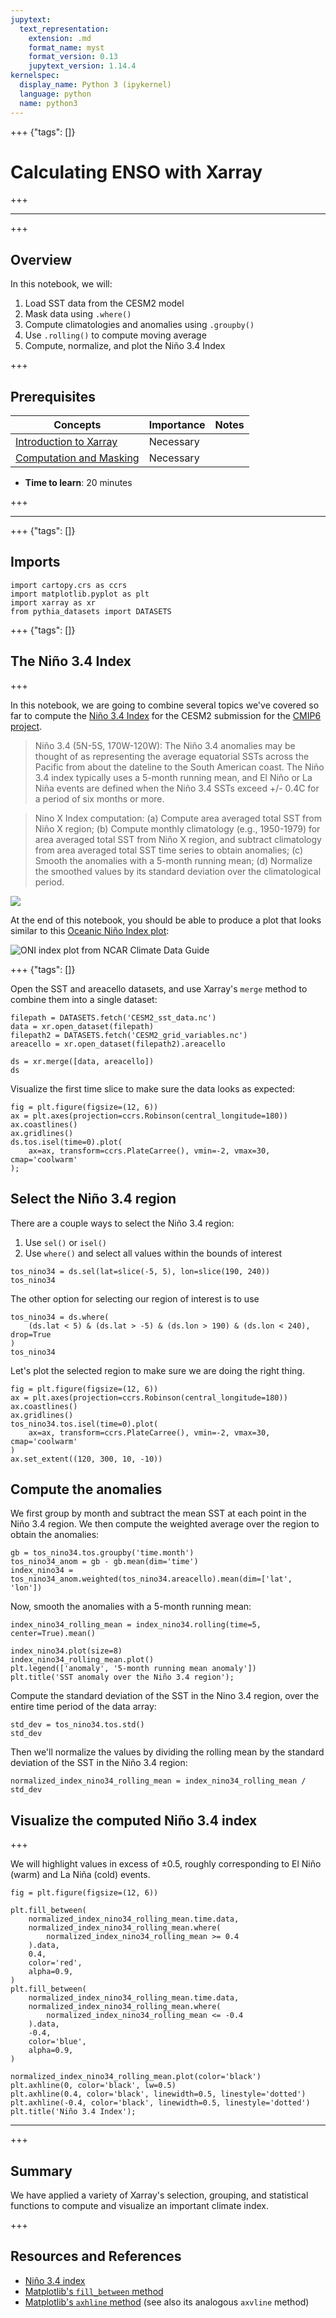 ```yaml
---
jupytext:
  text_representation:
    extension: .md
    format_name: myst
    format_version: 0.13
    jupytext_version: 1.14.4
kernelspec:
  display_name: Python 3 (ipykernel)
  language: python
  name: python3
---
```


+++ {"tags": []}

# Calculating ENSO with Xarray


+++

---

+++

## Overview

In this notebook, we will:

1. Load SST data from the CESM2 model
2. Mask data using `.where()`
3. Compute climatologies and anomalies using `.groupby()`
4. Use `.rolling()` to compute moving average
5. Compute, normalize, and plot the Niño 3.4 Index

+++

## Prerequisites


| Concepts | Importance | Notes |
| --- | --- | --- |
| [Introduction to Xarray](xarray-intro) | Necessary | |
| [Computation and Masking](computation-masking) | Necessary | |



- **Time to learn**: 20 minutes

+++

---

+++ {"tags": []}

## Imports 

```{code-cell} ipython3
import cartopy.crs as ccrs
import matplotlib.pyplot as plt
import xarray as xr
from pythia_datasets import DATASETS
```

+++ {"tags": []}

## The Niño 3.4 Index

+++


In this notebook, we are going to combine several topics we've covered so far to compute the [Niño 3.4 Index](https://climatedataguide.ucar.edu/climate-data/nino-sst-indices-nino-12-3-34-4-oni-and-tni) for the CESM2 submission for the [CMIP6 project](https://esgf-node.llnl.gov/projects/cmip6/). 

> Niño 3.4 (5N-5S, 170W-120W): The Niño 3.4 anomalies may be thought of as representing the average equatorial SSTs across the Pacific from about the dateline to the South American coast. The Niño 3.4 index typically uses a 5-month running mean, and El Niño or La Niña events are defined when the Niño 3.4 SSTs exceed +/- 0.4C for a period of six months or more.

> Nino X Index computation: (a) Compute area averaged total SST from Niño X region; (b) Compute monthly climatology (e.g., 1950-1979) for area averaged total SST from Niño X region, and subtract climatology from area averaged total SST time series to obtain anomalies; (c) Smooth the anomalies with a 5-month running mean; (d) Normalize the smoothed values by its standard deviation over the climatological period.

![](https://www.ncdc.noaa.gov/monitoring-content/teleconnections/nino-regions.gif)

At the end of this notebook, you should be able to produce a plot that looks similar to this [Oceanic Niño Index plot](https://climatedataguide.ucar.edu/sites/default/files/styles/extra_large/public/2022-03/indices_oni_2_2_lg.png):

![ONI index plot from NCAR Climate Data Guide](https://climatedataguide.ucar.edu/sites/default/files/styles/extra_large/public/2022-03/indices_oni_2_2_lg.png)

+++ {"tags": []}

Open the SST and areacello datasets, and use Xarray's `merge` method to combine them into a single dataset:

```{code-cell} ipython3
filepath = DATASETS.fetch('CESM2_sst_data.nc')
data = xr.open_dataset(filepath)
filepath2 = DATASETS.fetch('CESM2_grid_variables.nc')
areacello = xr.open_dataset(filepath2).areacello

ds = xr.merge([data, areacello])
ds
```

Visualize the first time slice to make sure the data looks as expected:

```{code-cell} ipython3
fig = plt.figure(figsize=(12, 6))
ax = plt.axes(projection=ccrs.Robinson(central_longitude=180))
ax.coastlines()
ax.gridlines()
ds.tos.isel(time=0).plot(
    ax=ax, transform=ccrs.PlateCarree(), vmin=-2, vmax=30, cmap='coolwarm'
);
```

## Select the Niño 3.4 region 

There are a couple ways to select the Niño 3.4 region:

1. Use `sel()` or `isel()`
2. Use `where()` and select all values within the bounds of interest

```{code-cell} ipython3
tos_nino34 = ds.sel(lat=slice(-5, 5), lon=slice(190, 240))
tos_nino34
```

The other option for selecting our region of interest is to use 

```{code-cell} ipython3
tos_nino34 = ds.where(
    (ds.lat < 5) & (ds.lat > -5) & (ds.lon > 190) & (ds.lon < 240), drop=True
)
tos_nino34
```

Let's plot the selected region to make sure we are doing the right thing.

```{code-cell} ipython3
fig = plt.figure(figsize=(12, 6))
ax = plt.axes(projection=ccrs.Robinson(central_longitude=180))
ax.coastlines()
ax.gridlines()
tos_nino34.tos.isel(time=0).plot(
    ax=ax, transform=ccrs.PlateCarree(), vmin=-2, vmax=30, cmap='coolwarm'
)
ax.set_extent((120, 300, 10, -10))
```

## Compute the anomalies

We first group by month and subtract the mean SST at each point in the Niño 3.4 region. We then compute the weighted average over the region to obtain the anomalies:

```{code-cell} ipython3
gb = tos_nino34.tos.groupby('time.month')
tos_nino34_anom = gb - gb.mean(dim='time')
index_nino34 = tos_nino34_anom.weighted(tos_nino34.areacello).mean(dim=['lat', 'lon'])
```

Now, smooth the anomalies with a 5-month running mean:

```{code-cell} ipython3
index_nino34_rolling_mean = index_nino34.rolling(time=5, center=True).mean()
```

```{code-cell} ipython3
index_nino34.plot(size=8)
index_nino34_rolling_mean.plot()
plt.legend(['anomaly', '5-month running mean anomaly'])
plt.title('SST anomaly over the Niño 3.4 region');
```

Compute the standard deviation of the SST in the Nino 3.4 region, over the entire time period of the data array:

```{code-cell} ipython3
std_dev = tos_nino34.tos.std()
std_dev
```

Then we'll normalize the values by dividing the rolling mean by the standard deviation of the SST in the Niño 3.4 region:

```{code-cell} ipython3
normalized_index_nino34_rolling_mean = index_nino34_rolling_mean / std_dev
```

## Visualize the computed Niño 3.4 index

+++

We will highlight values in excess of $\pm$0.5, roughly corresponding to El Niño (warm) and La Niña (cold) events.

```{code-cell} ipython3
fig = plt.figure(figsize=(12, 6))

plt.fill_between(
    normalized_index_nino34_rolling_mean.time.data,
    normalized_index_nino34_rolling_mean.where(
        normalized_index_nino34_rolling_mean >= 0.4
    ).data,
    0.4,
    color='red',
    alpha=0.9,
)
plt.fill_between(
    normalized_index_nino34_rolling_mean.time.data,
    normalized_index_nino34_rolling_mean.where(
        normalized_index_nino34_rolling_mean <= -0.4
    ).data,
    -0.4,
    color='blue',
    alpha=0.9,
)

normalized_index_nino34_rolling_mean.plot(color='black')
plt.axhline(0, color='black', lw=0.5)
plt.axhline(0.4, color='black', linewidth=0.5, linestyle='dotted')
plt.axhline(-0.4, color='black', linewidth=0.5, linestyle='dotted')
plt.title('Niño 3.4 Index');
```

---

+++

## Summary

We have applied a variety of Xarray's selection, grouping, and statistical functions to compute and visualize an important climate index. 

+++

## Resources and References

- [Niño 3.4 index](https://climatedataguide.ucar.edu/climate-data/nino-sst-indices-nino-12-3-34-4-oni-and-tni)
- [Matplotlib's `fill_between` method](https://matplotlib.org/stable/api/_as_gen/matplotlib.pyplot.fill_between.html)
- [Matplotlib's `axhline` method](https://matplotlib.org/stable/api/_as_gen/matplotlib.pyplot.axhline.html) (see also its analogous `axvline` method)

```{code-cell} ipython3

```
